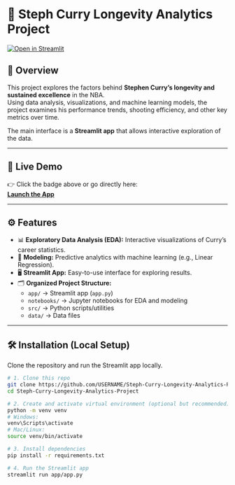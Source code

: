 # 🏀 Steph Curry Longevity Analytics Project

[![Open in Streamlit](https://static.streamlit.io/badges/streamlit_badge_black_white.svg)](https://steph-curry-longevity-analytics-projectgit-atbk2hxbfpauueppznd.streamlit.app/)

## 📖 Overview
This project explores the factors behind **Stephen Curry’s longevity and sustained excellence** in the NBA.  
Using data analysis, visualizations, and machine learning models, the project examines his performance trends, shooting efficiency, and other key metrics over time.  

The main interface is a **Streamlit app** that allows interactive exploration of the data.

---

## 🚀 Live Demo
👉 Click the badge above or go directly here:  
**[Launch the App](https://steph-curry-longevity-analytics-projectgit-atbk2hxbfpauueppznd.streamlit.app/)**

---

## ⚙️ Features
- 📊 **Exploratory Data Analysis (EDA):** Interactive visualizations of Curry’s career statistics.  
- 🔮 **Modeling:** Predictive analytics with machine learning (e.g., Linear Regression).  
- 🖥️ **Streamlit App:** Easy-to-use interface for exploring results.  
- 🗂️ **Organized Project Structure:**
  - `app/` → Streamlit app (`app.py`)
  - `notebooks/` → Jupyter notebooks for EDA and modeling
  - `src/` → Python scripts/utilities
  - `data/` → Data files

---

## 🛠️ Installation (Local Setup)
Clone the repository and run the Streamlit app locally.

```bash
# 1. Clone this repo
git clone https://github.com/USERNAME/Steph-Curry-Longevity-Analytics-Project.git
cd Steph-Curry-Longevity-Analytics-Project

# 2. Create and activate virtual environment (optional but recommended)
python -m venv venv
# Windows:
venv\Scripts\activate
# Mac/Linux:
source venv/bin/activate

# 3. Install dependencies
pip install -r requirements.txt

# 4. Run the Streamlit app
streamlit run app/app.py







